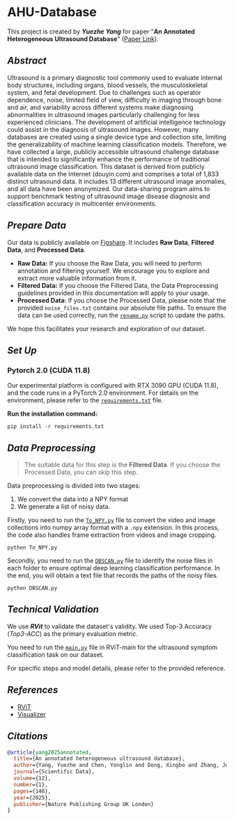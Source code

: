 # AHU-Database

This project is created by ***Yuezhe Yang*** for paper "**An Annotated Heterogeneous Ultrasound Database**" ([Paper Link](https://www.nature.com/articles/s41597-025-04464-4)). 

## ***Abstract***

Ultrasound is a primary diagnostic tool commonly used to evaluate internal body structures, including organs, blood vessels, the musculoskeletal system, and fetal development. Due to challenges such as operator dependence, noise, limited field of view, difficulty in imaging through bone and air, and variability across different systems make diagnosing abnormalities in ultrasound images particularly challenging for less experienced clinicians. The development of artificial intelligence technology could assist in the diagnosis of ultrasound images. However, many databases are created using a single device type and collection site, limiting the generalizability of machine learning classification models. Therefore, we have collected a large, publicly accessible ultrasound challenge database that is intended to significantly enhance the performance of traditional ultrasound image classification. This dataset is derived from publicly available data on the Internet (douyin.com) and comprises a total of 1,833 distinct ultrasound data. It includes 13 different ultrasound image anomalies, and all data have been anonymized. Our data-sharing program aims to support benchmark testing of ultrasound image disease diagnosis and classification accuracy in multicenter environments.

## ***Prepare Data***

Our data is publicly available on [Figshare](). It includes **Raw Data**, **Filtered Data**, and **Processed Data**.

- **Raw Data:** If you choose the Raw Data, you will need to perform annotation and filtering yourself. We encourage you to explore and extract more valuable information from it.
- **Filtered Data:** If you choose the Filtered Data, the Data Preprocessing guidelines provided in this documentation will apply to your usage.
- **Processed Data:** If you choose the Processed Data, please note that the provided `noise_files.txt` contains our absolute file paths. To ensure the data can be used correctly, run the [`rename.py`](rename.py) script to update the paths.

We hope this facilitates your research and exploration of our dataset.

## ***Set Up*** 

### Pytorch 2.0 (CUDA 11.8)
Our experimental platform is configured with RTX 3090 GPU (CUDA 11.8), and the code runs in a PyTorch 2.0 environment.
For details on the environment, please refer to the [`requirements.txt`](requirements.txt) file.

**Run the installation command:**
```
pip install -r requirements.txt
```

## ***Data Preprocessing***

> The suitable data for this step is the **Filtered Data**. If you choose the Processed Data, you can skip this step.

Data preprocessing is divided into two stages: 
1) We convert the data into a NPY format 
2) We generate a list of noisy data.

Firstly, you need to run the [`To_NPY.py`](To_NPY.py) file to convert the video and image collections into numpy array format with a `.npy` extension. In this process, the code also handles frame extraction from videos and image cropping. 

```
python To_NPY.py
```

Secondly, you need to run the [`DBSCAN.py`](DBSCAN.py) file to identify the noise files in each folder to ensure optimal deep learning classification performance. In the end, you will obtain a text file that records the paths of the noisy files.

```
python DBSCAN.py
```

## ***Technical Validation***

We use ***RVit*** to validate the dataset's validity. We used Top-3 Accuracy (*Top3-ACC*) as the primary evaluation metric.

You need to run the [`main.py`](RViT-main/main.py) file in RViT-main for the ultrasound symptom classification task on our dataset.

For specific steps and model details, please refer to the provided reference.

## ***References***
* [RViT](https://github.com/Jiewen-Yang/RViT/)
* [Visualizer](https://github.com/luo3300612/Visualizer)

## ***Citations***

``````bibtex
@article{yang2025annotated,
  title={An annotated heterogeneous ultrasound database},
  author={Yang, Yuezhe and Chen, Yonglin and Dong, Xingbo and Zhang, Junning and Long, Chihui and Jin, Zhe and Dai, Yong},
  journal={Scientific Data},
  volume={12},
  number={1},
  pages={148},
  year={2025},
  publisher={Nature Publishing Group UK London}
}
